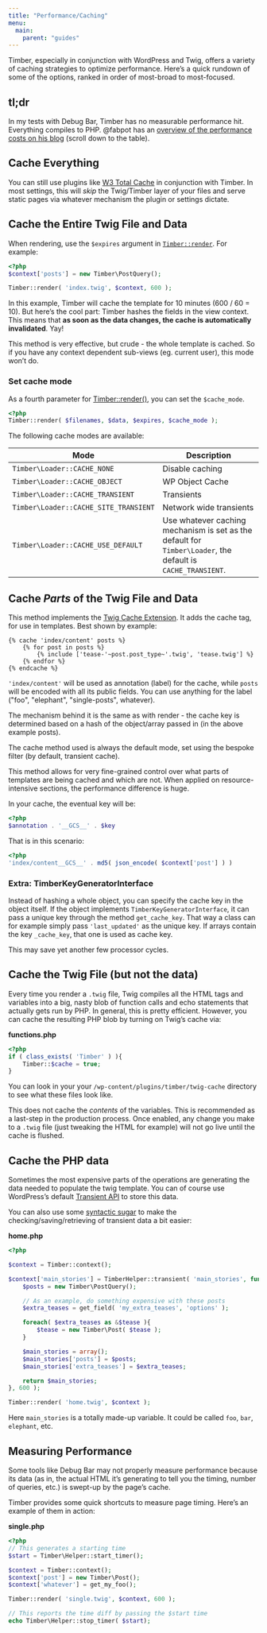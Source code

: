 ```yaml
---
title: "Performance/Caching"
menu:
  main:
    parent: "guides"
---
```


Timber, especially in conjunction with WordPress and Twig, offers a variety of caching strategies to optimize performance. Here’s a quick rundown of some of the options, ranked in order of most-broad to most-focused.

## tl;dr

In my tests with Debug Bar, Timber has no measurable performance hit. Everything compiles to PHP. @fabpot has an [overview of the performance costs on his blog](http://fabien.potencier.org/article/34/templating-engines-in-php) (scroll down to the table).


## Cache Everything

You can still use plugins like [W3 Total Cache](https://wordpress.org/plugins/w3-total-cache/) in conjunction with Timber. In most settings, this will _skip_ the Twig/Timber layer of your files and serve static pages via whatever mechanism the plugin or settings dictate.

## Cache the Entire Twig File and Data

When rendering, use the `$expires` argument in [`Timber::render`](https://timber.github.io/docs/reference/timber/#render). For example:

```php
<?php
$context['posts'] = new Timber\PostQuery();

Timber::render( 'index.twig', $context, 600 );
```

In this example, Timber will cache the template for 10 minutes (600 / 60 = 10). But here’s the cool part: Timber hashes the fields in the view context. This means that **as soon as the data changes, the cache is automatically invalidated**. Yay!

This method is very effective, but crude - the whole template is cached. So if you have any context dependent sub-views (eg. current user), this mode won’t do.

### Set cache mode

As a fourth parameter for [Timber::render()](https://timber.github.io/docs/reference/timber/#render), you can set the `$cache_mode`.

```php
<?php
Timber::render( $filenames, $data, $expires, $cache_mode );
```

The following cache modes are available:

| Mode | Description |
| --- | --- |
| `Timber\Loader::CACHE_NONE` | Disable caching |
| `Timber\Loader::CACHE_OBJECT` | WP Object Cache |
| `Timber\Loader::CACHE_TRANSIENT` | Transients |
| `Timber\Loader::CACHE_SITE_TRANSIENT` | Network wide transients |
| `Timber\Loader::CACHE_USE_DEFAULT` | Use whatever caching mechanism is set as the default for `Timber\Loader`, the default is `CACHE_TRANSIENT`. |

## Cache _Parts_ of the Twig File and Data

This method implements the [Twig Cache Extension](https://github.com/asm89/twig-cache-extension). It adds the cache tag, for use in templates. Best shown by example:

```twig
{% cache 'index/content' posts %}
    {% for post in posts %}
        {% include ['tease-'~post.post_type~'.twig', 'tease.twig'] %}
    {% endfor %}
{% endcache %}
```

`'index/content'` will be used as annotation (label) for the cache, while `posts` will be encoded with all its public fields. You can use anything for the label ("foo", "elephant", "single-posts", whatever).

The mechanism behind it is the same as with render - the cache key is determined based on a hash of the object/array passed in (in the above example posts).

The cache method used is always the default mode, set using the bespoke filter (by default, transient cache).

This method allows for very fine-grained control over what parts of templates are being cached and which are not. When applied on resource-intensive sections, the performance difference is huge.

In your cache, the eventual key will be:

```php
<?php
$annotation . '__GCS__' . $key
```

That is in this scenario:

```php
<?php
'index/content__GCS__' . md5( json_encode( $context['post'] ) )
```

### Extra: TimberKeyGeneratorInterface

Instead of hashing a whole object, you can specify the cache key in the object itself. If the object implements `TimberKeyGeneratorInterface`, it can pass a unique key through the method `get_cache_key`. That way a class can for example simply pass `'last_updated'` as the unique key.
If arrays contain the key `_cache_key`, that one is used as cache key.

This may save yet another few processor cycles.

## Cache the Twig File (but not the data)

Every time you render a `.twig` file, Twig compiles all the HTML tags and variables into a big, nasty blob of function calls and echo statements that actually gets run by PHP. In general, this is pretty efficient. However, you can cache the resulting PHP blob by turning on Twig’s cache via:

**functions.php**

```php
<?php
if ( class_exists( 'Timber' ) ){
	Timber::$cache = true;
}
```

You can look in your your `/wp-content/plugins/timber/twig-cache` directory to see what these files look like.

This does not cache the _contents_ of the variables. This is recommended as a last-step in the production process. Once enabled, any change you make to a `.twig` file (just tweaking the HTML for example) will not go live until the cache is flushed.

## Cache the PHP data

Sometimes the most expensive parts of the operations are generating the data needed to populate the twig template. You can of course use WordPress’s default [Transient API](http://codex.wordpress.org/Transients_API) to store this data.

You can also use some [syntactic sugar](http://en.wikipedia.org/wiki/Syntactic_sugar) to make the checking/saving/retrieving of transient data a bit easier:

**home.php**

```php
<?php

$context = Timber::context();

$context['main_stories'] = TimberHelper::transient( 'main_stories', function(){
    $posts = new Timber\PostQuery();

    // As an example, do something expensive with these posts
    $extra_teases = get_field( 'my_extra_teases', 'options' );

    foreach( $extra_teases as &$tease ){
        $tease = new Timber\Post( $tease );
    }

    $main_stories = array();
    $main_stories['posts'] = $posts;
    $main_stories['extra_teases'] = $extra_teases;

    return $main_stories;
}, 600 );

Timber::render( 'home.twig', $context );
```

Here `main_stories` is a totally made-up variable. It could be called `foo`, `bar`, `elephant`, etc.

## Measuring Performance

Some tools like Debug Bar may not properly measure performance because its data (as in, the actual HTML it’s generating to tell you the timing, number of queries, etc.) is swept-up by the page’s cache.

Timber provides some quick shortcuts to measure page timing. Here’s an example of them in action:

**single.php**

```php
<?php
// This generates a starting time
$start = Timber\Helper::start_timer();

$context = Timber::context();
$context['post'] = new Timber\Post();
$context['whatever'] = get_my_foo();

Timber::render( 'single.twig', $context, 600 );

// This reports the time diff by passing the $start time
echo Timber\Helper::stop_timer( $start);
```
